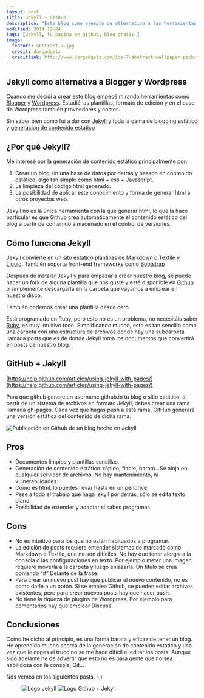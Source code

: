 ```yaml
---
layout: post
title: Jekyll + Github
description: "Este blog como ejemplo de alternativa a las herramientas de blogging tradicionales, Wordpress, Blogger..."
modified: 2014-12-24
tags: [Jekyll, tu pagina en github, blog gratis ]
image:
  feature: abstract-7.jpg
  credit: dargadgetz
  creditlink: http://www.dargadgetz.com/ios-7-abstract-wallpaper-pack-for-iphone-5-and-ipod-touch-retina/
---
```


 

## Jekyll como alternativa a Blogger y Wordpress

Cuando me decidí a crear este blog empecé mirando herramientas como [Blogger](https://www.blogger.com/) y [Wordpress](https://wordpress.org/). Estudié las plantillas, formato de edición y en el caso de Wordpress también proveedores y costes.


Sin saber bien como fui a dar con [Jekyll](https://jekyllrb.com/) y toda la gama de blogging estático y [generacion de contenido estático](https://www.staticgen.com/)

## ¿Por qué Jekyll?
Me interesé por la generación de contenido estático principalmente por:

1.  Crear un blog sin una base de datos por detrás y basado en contenido estático, algo tan simple como html + css + Javascript.
2.  La limpieza del código html generado. 
3.  La posibilidad de aplicar este conocimiento y forma de generar html a otros proyectos web.

Jekyll no es la única herramienta con la que generar html, lo que la hace particular es que Github crea automáticamente el contenido estático del blog a partir de contenido almacenado en el control de versiones. 

## Cómo funciona Jekyll
Jekyll convierte en un sito estático plantillas de [Markdown](https://es.wikipedia.org/wiki/Markdown) o [Textile](https://en.wikipedia.org/wiki/Textile_(markup_language)) y [Liquid](http://liquidmarkup.org/). También soporta front-end frameworks como [Bootstrap](http://getbootstrap.com/)

Después de instalar Jekyll y para empezar a crear nuestro blog, se puede hacer un fork de alguna plantilla que nos guste y esté disponible en [Github](http://jekyllthemes.org/) o simplemente descargarla en la carpeta que vayamos a emplear en nuestro disco.

También podemos crear una plantilla desde cero.

Está programado en Ruby, pero esto no es un problema, no necesitáis saber [Ruby](http://rubyonrails.org/), es muy intuitivo todo.
Simplificando mucho, esto es tan sencillo como una carpeta con una estructura de archivos donde hay una subcarpeta llamada posts que es de donde Jekyll toma los documentos que convertirá en posts de nuestro blog.

## GitHub + Jekyll

[https://help.github.com/articles/using-jekyll-with-pages/](https://help.github.com/articles/using-jekyll-with-pages/)

Para que github genere en username.github.io tu blog o sitio estático, a partir de un sistema de archivos en formato Jekyll, debes crear una rama llamada gh-pages. Cada vez que hagas push a esta rama, GitHub generará una versión estática del contenido de dicha rama.

<img src="{{ site.url }}/images/20151214Jekyll/flow.jpg" alt="Publicación en Github de un blog hecho en Jekyll">

## Pros
* Documentos limpios y plantillas sencillas.
* Generación de contenido estático: rápido, fiable, barato…Se aloja en cualquier servidor de archivos. No hay mantenimiento, ni vulnerabilidades.
* Como es html, lo puedes llevar hasta en un pendrive.
* Pese a todo el trabajo que haga jekyll por detrás, sólo se edita texto plano.
* Posibilidad de extender y adaptar si sabes programar.

## Cons
* No es intuitivo para los que no están habituados a programar.
* La edición de posts requiere entender sistemas de marcado como Markdown o Textile, que no son difíciles. 
No hay que tener alergia a la consola o las configuraciones en texto. Por ejemplo meter una imagen requiere moverla a la carpeta y luego enlazarla. Un título se crea poniendo “#” Delante de la frase.
* Para crear un nuevo post hay que publicar el nuevo contenido, no es como darle a un botón. Si se emplea Github, se pueden editar archivos existentes, pero para crear nuevos posts hay que hacer push.
* No tiene la riqueza de plugins de Wordpress. Por ejemplo para comentarios hay que emplear Discuss.

## Conclusiones
Como he dicho al principio, es una forma barata y eficaz de tener un blog. He aprendido mucho acerca de la generación de contenido estático y una vez que le coges el truco no se me hace difícil el editar los posts. Aunque sigo adelante he de advertir que esto no es para gente que no sea habilidosa con la consola, Git... 

Nos vemos en los siguientes posts.  ;-)

<figure class="half">
  <img src="{{ site.url }}/images/20151214Jekyll/jekyll-logo.png" alt="Logo Jekyll">
  <img src="{{ site.url }}/images/20151214Jekyll/octojekyll.png" alt="Logo Github + Jekyll">
    
</figure>

